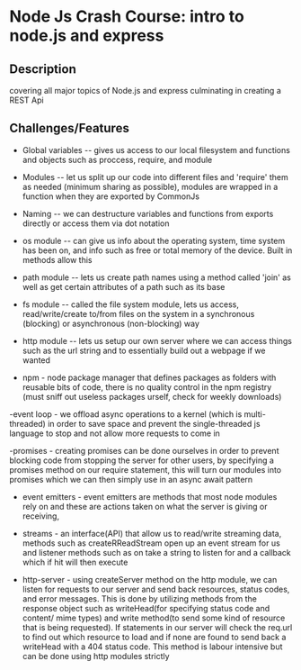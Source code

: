 # Node Js Crash Course: intro to node.js and express

## Description
covering all major topics of Node.js and express culminating in creating a REST Api

## Challenges/Features

- Global variables -- gives us access to our local filesystem and functions and objects such as proccess, require, and module 

- Modules -- let us split up our code into different files and 'require' them as needed (minimum sharing as possible), modules are wrapped in a function when they are exported by CommonJs

- Naming -- we can destructure variables and functions from exports directly or access them via dot notation

- os module -- can give us info about the operating system, time system has been on, and info such as free or total memory of the device. Built in methods allow this

- path module -- lets us create path names using a method called 'join' as well as get certain attributes of a path such as its base

- fs module -- called the file system module, lets us access, read/write/create to/from files on the system in a synchronous (blocking) or asynchronous (non-blocking) way

- http module -- lets us setup our own server where we can access things such as the url string and to essentially build out a webpage if we wanted 

- npm - node package manager that defines packages as folders with reusable bits of code, there is no quality control in the npm registry (must sniff out useless packages urself, check for weekly downloads)

-event loop - we offload async operations to a kernel (which is multi-threaded) in order to save space and prevent the single-threaded js language to stop and not allow more requests to come in

-promises - creating promises can be done ourselves in order to prevent blocking code from stopping the server for other users, by specifying a promises method on our require statement, this will turn our modules into promises which we can then simply use in an async await pattern

- event emitters - event emitters are methods that most node modules rely on and these are actions taken on what the server is giving or receiving,

- streams - an interface(API) that allow us to read/write streaming data, methods such as createRReadStream open up an event stream for us and listener methods such as on take a string to listen for and a callback which if hit will then execute

- http-server - using createServer method on the http module, we can listen for requests to our server and send back resources, status codes, and error messages. This is done by utilizing methods from the response object such as writeHead(for specifying status code and content/ mime types) and write method(to send some kind of resource that is being requested). If statements in our server will check the req.url to find out which resource to load and if none are found to send back a writeHead with a 404 status code. This method is labour intensive but can be done using http modules strictly



